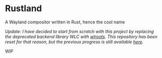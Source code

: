 # Rustland
A Wayland compositor written in Rust, hence the cool name

*Update: I have decided to start from scratch with this project by replacing the deprecated backend library WLC with [wlroots](https://github.com/swaywm/wlroots-rs). 
This repository has been reset for that reason, but the previous progress is still available [here](https://github.com/perfah/Rustland-old).*

WIP
